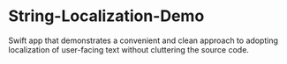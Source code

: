 # String-Localization-Demo
Swift app that demonstrates a convenient and clean approach to adopting localization of user-facing text without cluttering the source code. 
